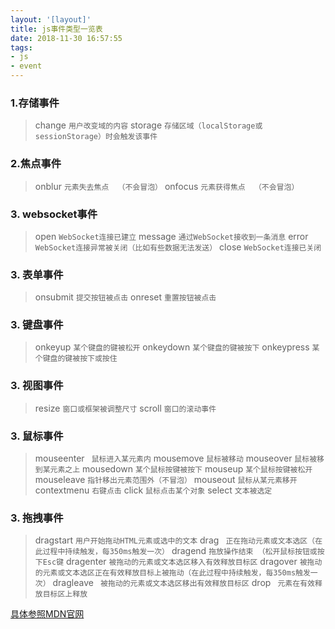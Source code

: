 ```yaml
---
layout: '[layout]'
title: js事件类型一览表
date: 2018-11-30 16:57:55
tags:
- js
- event
---
```


### 1.存储事件
 > change      `用户改变域的内容`
   storage     `存储区域（localStorage或sessionStorage）时会触发该事件`

### 2.焦点事件
> onblur    `元素失去焦点  （不会冒泡）`
  onfocus   `元素获得焦点  （不会冒泡）`

### 3. websocket事件
> open          `WebSocket连接已建立`
  message    `通过WebSocket接收到一条消息`
  error          `WebSocket连接异常被关闭（比如有些数据无法发送）`
  close        ` WebSocket连接已关闭 `

### 3. 表单事件
> onsubmit      `提交按钮被点击`
  onreset        `重置按钮被点击`

### 3. 键盘事件
> onkeyup         `某个键盘的键被松开`
  onkeydown    `某个键盘的键被按下`
  onkeypress    `某个键盘的键被按下或按住`

### 3. 视图事件
> resize     `窗口或框架被调整尺寸`
  scroll     `窗口的滚动事件`

### 3. 鼠标事件
 > mouseenter         ` 鼠标进入某元素内`
   mousemove          `鼠标被移动`
   mouseover           `鼠标被移到某元素之上`
   mousedown         `某个鼠标按键被按下`
   mouseup             `某个鼠标按键被松开`
   mouseleave         `指针移出元素范围外（不冒泡）`
   mouseout            `鼠标从某元素移开`
   contextmenu       `右键点击`
   click                   `鼠标点击某个对象`
   select                `文本被选定`

### 3. 拖拽事件
>  dragstart         `用户开始拖动HTML元素或选中的文本`
   drag              ` 正在拖动元素或文本选区（在此过程中持续触发，每350ms触发一次）`
   dragend          `拖放操作结束 （松开鼠标按钮或按下Esc键`
   dragenter        `被拖动的元素或文本选区移入有效释放目标区`
   dragover       `被拖动的元素或文本选区正在有效释放目标上被拖动（在此过程中持续触发，每350ms触发一次）`
   dragleave       ` 被拖动的元素或文本选区移出有效释放目标区`
   drop              ` 元素在有效释放目标区上释放`

[具体参照MDN官网](https://developer.mozilla.org/zh-CN/docs/Web/Events)
